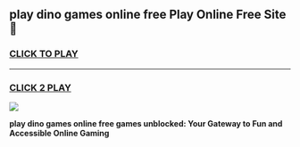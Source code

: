 
## play dino games online free Play Online Free Site 👋
<h3>
<a href="https://download.freeplayer.one?title=play_dino_games_online_free&ref=21F">CLICK TO PLAY</a></h3>
<hr>

<h3>
<a href="https://download.freeplayer.one?title=play_dino_games_online_free&ref=21F">CLICK 2 PLAY</a>
  
</h3>

<a href="https://download.freeplayer.one?title=play_dino_games_online_free&ref=21F"><img src="https://cdnb.artstation.com/p/assets/images/images/032/539/853/original/anto-thomas-button-gif.gif"></a>


**play dino games online free games unblocked: Your Gateway to Fun and Accessible Online Gaming**
